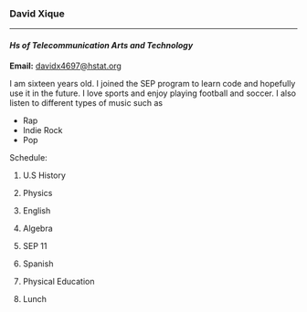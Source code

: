### David Xique
___ 

####  _Hs of Telecommunication Arts and Technology_
**Email:** davidx4697@hstat.org

I am sixteen years old. I joined the SEP program to learn code and hopefully use it in the future. I love sports and enjoy playing football and soccer. I also listen to different types of music such as 
* Rap
* Indie Rock
* Pop


Schedule:

1. U.S History

2. Physics

3. English 

4. Algebra 

5. SEP 11

6. Spanish

7. Physical Education

8. Lunch
